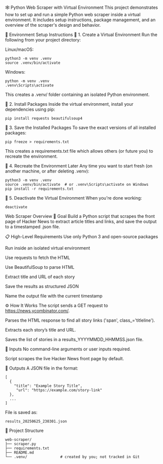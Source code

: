 🕸️ Python Web Scraper with Virtual Environment
This project demonstrates how to set up and run a simple Python web scraper inside a virtual environment. It includes setup instructions, package management, and an overview of the scraper's design and behavior.

🧰 Environment Setup Instructions
🔹 1. Create a Virtual Environment
Run the following from your project directory:

Linux/macOS:

    python3 -m venv .venv
    source .venv/bin/activate

Windows:

    python -m venv .venv
    .venv\Scripts\activate

This creates a .venv/ folder containing an isolated Python environment.

🔹 2. Install Packages
Inside the virtual environment, install your dependencies using pip:

    pip install requests beautifulsoup4

🔹 3. Save the Installed Packages
To save the exact versions of all installed packages:

    pip freeze > requirements.txt
    
This creates a requirements.txt file which allows others (or future you) to recreate the environment.

🔹 4. Recreate the Environment Later
Any time you want to start fresh (on another machine, or after deleting .venv):

    python3 -m venv .venv
    source .venv/bin/activate  # or .venv\Scripts\activate on Windows
    pip install -r requirements.txt

🔹 5. Deactivate the Virtual Environment
When you're done working:

    deactivate

Web Scraper Overview
📌 Goal
Build a Python script that scrapes the front page of Hacker News to extract article titles and links, and save the output to a timestamped .json file.

📋 High-Level Requirements
Use only Python 3 and open-source packages

Run inside an isolated virtual environment

Use requests to fetch the HTML

Use BeautifulSoup to parse HTML

Extract title and URL of each story

Save the results as structured JSON

Name the output file with the current timestamp

⚙️ How It Works
The script sends a GET request to https://news.ycombinator.com/.

Parses the HTML response to find all story links ('span', class_='titleline').

Extracts each story’s title and URL.

Saves the list of stories in a results_YYYYMMDD_HHMMSS.json file.

🧾 Inputs
No command-line arguments or user inputs required.

Script scrapes the live Hacker News front page by default.

🧾 Outputs
A JSON file in the format:

    [
      {
        "title": "Example Story Title",
         "url": "https://example.com/story-link"
      },
      ...
    ]
    
File is saved as:

    results_20250625_230301.json

📂 Project Structure

    web-scraper/
    ├── scraper.py
    ├── requirements.txt
    ├── README.md
    └── .venv/               # created by you; not tracked in Git
